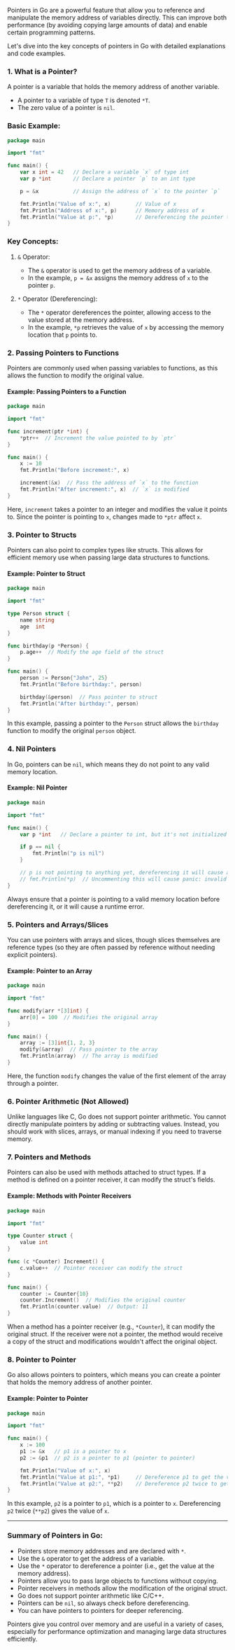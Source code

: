 Pointers in Go are a powerful feature that allow you to reference and manipulate the memory address of variables directly. This can improve both performance (by avoiding copying large amounts of data) and enable certain programming patterns.

Let's dive into the key concepts of pointers in Go with detailed explanations and code examples.

### 1. **What is a Pointer?**

A pointer is a variable that holds the memory address of another variable.

- A pointer to a variable of type `T` is denoted `*T`.
- The zero value of a pointer is `nil`.

### Basic Example:

```go
package main

import "fmt"

func main() {
    var x int = 42   // Declare a variable `x` of type int
    var p *int       // Declare a pointer `p` to an int type

    p = &x           // Assign the address of `x` to the pointer `p`

    fmt.Println("Value of x:", x)        // Value of x
    fmt.Println("Address of x:", p)      // Memory address of x
    fmt.Println("Value at p:", *p)       // Dereferencing the pointer to get value of x
}
```

### Key Concepts:

1. `&` Operator:

   - The `&` operator is used to get the memory address of a variable.
   - In the example, `p = &x` assigns the memory address of `x` to the pointer `p`.

2. `*` Operator (Dereferencing):
   - The `*` operator dereferences the pointer, allowing access to the value stored at the memory address.
   - In the example, `*p` retrieves the value of `x` by accessing the memory location that `p` points to.

### 2. **Passing Pointers to Functions**

Pointers are commonly used when passing variables to functions, as this allows the function to modify the original value.

#### Example: Passing Pointers to a Function

```go
package main

import "fmt"

func increment(ptr *int) {
    *ptr++  // Increment the value pointed to by `ptr`
}

func main() {
    x := 10
    fmt.Println("Before increment:", x)

    increment(&x)  // Pass the address of `x` to the function
    fmt.Println("After increment:", x)  // `x` is modified
}
```

Here, `increment` takes a pointer to an integer and modifies the value it points to. Since the pointer is pointing to `x`, changes made to `*ptr` affect `x`.

### 3. **Pointer to Structs**

Pointers can also point to complex types like structs. This allows for efficient memory use when passing large data structures to functions.

#### Example: Pointer to Struct

```go
package main

import "fmt"

type Person struct {
    name string
    age  int
}

func birthday(p *Person) {
    p.age++  // Modify the age field of the struct
}

func main() {
    person := Person{"John", 25}
    fmt.Println("Before birthday:", person)

    birthday(&person)  // Pass pointer to struct
    fmt.Println("After birthday:", person)
}
```

In this example, passing a pointer to the `Person` struct allows the `birthday` function to modify the original `person` object.

### 4. **Nil Pointers**

In Go, pointers can be `nil`, which means they do not point to any valid memory location.

#### Example: Nil Pointer

```go
package main

import "fmt"

func main() {
    var p *int   // Declare a pointer to int, but it's not initialized (nil)

    if p == nil {
        fmt.Println("p is nil")
    }

    // p is not pointing to anything yet, dereferencing it will cause a runtime error
    // fmt.Println(*p)  // Uncommenting this will cause panic: invalid memory address
}
```

Always ensure that a pointer is pointing to a valid memory location before dereferencing it, or it will cause a runtime error.

### 5. **Pointers and Arrays/Slices**

You can use pointers with arrays and slices, though slices themselves are reference types (so they are often passed by reference without needing explicit pointers).

#### Example: Pointer to an Array

```go
package main

import "fmt"

func modify(arr *[3]int) {
    arr[0] = 100  // Modifies the original array
}

func main() {
    array := [3]int{1, 2, 3}
    modify(&array)  // Pass pointer to the array
    fmt.Println(array)  // The array is modified
}
```

Here, the function `modify` changes the value of the first element of the array through a pointer.

### 6. **Pointer Arithmetic (Not Allowed)**

Unlike languages like C, Go does not support pointer arithmetic. You cannot directly manipulate pointers by adding or subtracting values. Instead, you should work with slices, arrays, or manual indexing if you need to traverse memory.

### 7. **Pointers and Methods**

Pointers can also be used with methods attached to struct types. If a method is defined on a pointer receiver, it can modify the struct's fields.

#### Example: Methods with Pointer Receivers

```go
package main

import "fmt"

type Counter struct {
    value int
}

func (c *Counter) Increment() {
    c.value++  // Pointer receiver can modify the struct
}

func main() {
    counter := Counter{10}
    counter.Increment()  // Modifies the original counter
    fmt.Println(counter.value)  // Output: 11
}
```

When a method has a pointer receiver (e.g., `*Counter`), it can modify the original struct. If the receiver were not a pointer, the method would receive a copy of the struct and modifications wouldn't affect the original object.

### 8. **Pointer to Pointer**

Go also allows pointers to pointers, which means you can create a pointer that holds the memory address of another pointer.

#### Example: Pointer to Pointer

```go
package main

import "fmt"

func main() {
    x := 100
    p1 := &x   // p1 is a pointer to x
    p2 := &p1  // p2 is a pointer to p1 (pointer to pointer)

    fmt.Println("Value of x:", x)
    fmt.Println("Value at p1:", *p1)     // Dereference p1 to get the value of x
    fmt.Println("Value at p2:", **p2)    // Dereference p2 twice to get the value of x
}
```

In this example, `p2` is a pointer to `p1`, which is a pointer to `x`. Dereferencing `p2` twice (`**p2`) gives the value of `x`.

---

### Summary of Pointers in Go:

- Pointers store memory addresses and are declared with `*`.
- Use the `&` operator to get the address of a variable.
- Use the `*` operator to dereference a pointer (i.e., get the value at the memory address).
- Pointers allow you to pass large objects to functions without copying.
- Pointer receivers in methods allow the modification of the original struct.
- Go does not support pointer arithmetic like C/C++.
- Pointers can be `nil`, so always check before dereferencing.
- You can have pointers to pointers for deeper referencing.

Pointers give you control over memory and are useful in a variety of cases, especially for performance optimization and managing large data structures efficiently.
